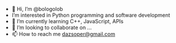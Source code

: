 - 👋 Hi, I’m @bologolob
-  I’m interested in Python programming and software development
- 🌱 I’m currently learning C++, JavaScript, APIs
- 💞️ I’m looking to collaborate on ...
- 📫 How to reach me dazsoper@gmail.com

<!---
bologolob/bologolob is a ✨ special ✨ repository because its `README.md` (this file) appears on your GitHub profile.
You can click the Preview link to take a look at your changes.
--->
